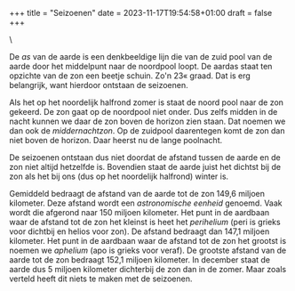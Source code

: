 +++
title = "Seizoenen"
date = 2023-11-17T19:54:58+01:00
draft = false
+++

\

De *as* van de aarde is een denkbeeldige lijn die van de zuid pool van
de aarde door het middelpunt naar de noordpool loopt. De aardas staat
ten opzichte van de zon een beetje schuin. Zo\'n 23« graad. Dat is erg
belangrijk, want hierdoor ontstaan de seizoenen.

Als het op het noordelijk halfrond zomer is staat de noord pool naar de
zon gekeerd. De zon gaat op de noordpool niet onder. Dus zelfs midden in
de nacht kunnen we daar de zon boven de horizon zien staan. Dat noemen
we dan ook de *middernachtzon*. Op de zuidpool daarentegen komt de zon
dan niet boven de horizon. Daar heerst nu de lange poolnacht.

De seizoenen ontstaan dus niet doordat de afstand tussen de aarde en de
zon niet altijd hetzelfde is. Bovendien staat de aarde juist het dichtst
bij de zon als het bij ons (dus op het noordelijk halfrond) winter is.

Gemiddeld bedraagt de afstand van de aarde tot de zon 149,6 miljoen
kilometer. Deze afstand wordt een *astronomische eenheid* genoemd. Vaak
wordt die afgerond naar 150 miljoen kilometer. Het punt in de aardbaan
waar de afstand tot de zon het kleinst is heet het *perihelium* (peri is
grieks voor dichtbij en helios voor zon). De afstand bedraagt dan 147,1
miljoen kilometer. Het punt in de aardbaan waar de afstand tot de zon
het grootst is noemen we *aphelium* (apo is grieks voor veraf). De
grootste afstand van de aarde tot de zon bedraagt 152,1 miljoen
kilometer. In december staat de aarde dus 5 miljoen kilometer dichterbij
de zon dan in de zomer. Maar zoals verteld heeft dit niets te maken met
de seizoenen.
